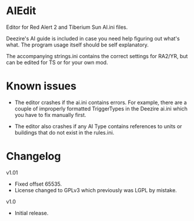 AIEdit
======

Editor for Red Alert 2 and Tiberium Sun AI.ini files.

Deezire's AI guide is included in case you need help figuring out what's what. The program usage itself should be self explanatory.

The accompanying strings.ini contains the correct settings for RA2/YR, but can be edited for TS or for your own mod.

Known issues
============

- The editor crashes if the ai.ini contains errors. For example, there are a couple of improperly formatted TriggerTypes in the Deezire ai.ini which you have to fix manually first.

- The editor also crashes if any AI Type contains references to units or buildings that do not exist in the rules.ini.

Changelog
=========

v1.01
- Fixed offset 65535.
- License changed to GPLv3 which previously was LGPL by mistake.

v1.0
- Initial release.